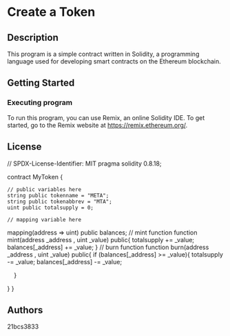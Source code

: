 

# Create a Token
## Description

This program is a simple contract written in Solidity, a programming language used for developing smart contracts on the Ethereum blockchain. 


## Getting Started

### Executing program

To run this program, you can use Remix, an online Solidity IDE. To get started, go to the Remix website at https://remix.ethereum.org/.

## License
// SPDX-License-Identifier: MIT
pragma solidity 0.8.18;




contract MyToken {

    // public variables here
    string public tokenname = "META";
    string public tokenabbrev = "MTA";
    uint public totalsupply = 0;

    // mapping variable here
mapping(address => uint) public balances;
    // mint function
function mint(address _address , uint _value) public{
totalsupply += _value;
balances[_address] += _value;
}
    // burn function
function burn(address _address , uint _value) public{
    if (balances[_address] >= _value){
        totalsupply -= _value;
        balances[_address] -= _value;

    }

}
}





## Authors
21bcs3833



